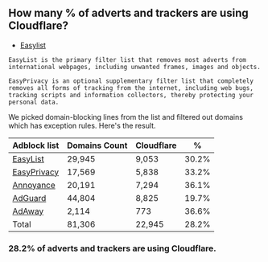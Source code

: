 ## How many % of adverts and trackers are using Cloudflare?


- [Easylist](https://web.archive.org/web/20210516110248/https://easylist.to/)
```
EasyList is the primary filter list that removes most adverts from international webpages, including unwanted frames, images and objects.

EasyPrivacy is an optional supplementary filter list that completely removes all forms of tracking from the internet, including web bugs, tracking scripts and information collectors, thereby protecting your personal data.
```


We picked domain-blocking lines from the list and filtered out domains which has exception rules.
Here's the result.


| Adblock list | Domains Count | Cloudflare | % |
| --- | --- | --- | --- |
| [EasyList](https://easylist.to/easylist/easylist.txt) | 29,945 | 9,053 | 30.2% |
| [EasyPrivacy](https://easylist.to/easylist/easyprivacy.txt) | 17,569 | 5,838 | 33.2% |
| [Annoyance](https://secure.fanboy.co.nz/fanboy-annoyance.txt) | 20,191 | 7,294 | 36.1% |
| [AdGuard](https://adguardteam.github.io/AdGuardSDNSFilter/Filters/filter.txt) | 44,804 | 8,825 | 19.7% |
| [AdAway](https://raw.githubusercontent.com/AdAway/adaway.github.io/master/hosts.txt) | 2,114 | 773 | 36.6% |
| Total | 81,306 | 22,945 | 28.2% |


### 28.2% of adverts and trackers are using Cloudflare.